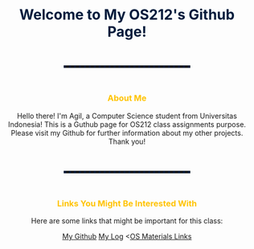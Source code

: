 <h1 style="color: #001D3D; font-weight: bold; text-align:center"> Welcome to My OS212's Github Page! </h1>

<hr style="border-style: dotted none none none; border-width: 5px; height: 0; width: 50%; color: #001d3d; margin: 50px auto 50px auto;">

<h3 style="color: #FFC300; text-align:center; font-weight: bold;"> About Me </h3>
<p style="text-align:center;">Hello there! I'm Agil, a Computer Science student from Universitas Indonesia! This is a Guthub page for OS212 class assignments purpose. Please visit my Github for further information about my other projects. Thank you!</p>

<hr style="border-style: dotted none none none; border-width: 5px; height: 0; width: 50%; color: #001d3d; margin: 50px auto 50px auto;">

<h3 style="color: #FFC300; text-align:center; font-weight: bold;"> Links You Might Be Interested With</h3>
<p style="text-align:center;">Here are some links that might be important for this class:</p>
<p style="text-align: center;">
  <a href="https://github.com/agilghif">My Github</a></td></tr>
  <a href="https://agilghif.github.io/os212/TXT/mylog.txt">My Log</a></td>
  <<a href="https://agilghif.github.io/os212/LINKS/">OS Materials Links</a>
</p>
